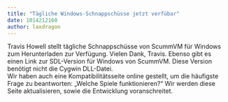 ```yaml
---
title: "Tägliche Windows-Schnappschüsse jetzt verfübar"
date: 1014212160
author: laxdragon
---
```


Travis Howell stellt tägliche Schnappschüsse von ScummVM für Windows zum Herunterladen zur Verfügung. Vielen Dank, Travis. Ebenso gibt es einen Link zur SDL-Version für Windows von ScummVM. Diese Version benötigt nicht die Cygwin DLL-Datei.  
Wir haben auch eine Kompatibilitätsseite online gestellt, um die häufigste Frage zu beantworten: „Welche Spiele funktionieren?“ Wir werden diese Seite aktualisieren, sowie die Entwicklung voranschreitet.
